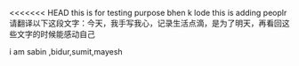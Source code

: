 <<<<<<< HEAD
this is for testing purpose
bhen k lode
this is adding peoplr
请翻译以下这段文字：今天，我手写我心，记录生活点滴，是为了明天，再看回这些文字的时候能感动自己

i am sabin ,bidur,sumit,mayesh
